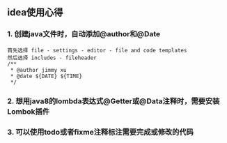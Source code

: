 ## idea使用心得

### 1. 创建java文件时，自动添加@author和@Date
    首先选择 file - settings - editor - file and code templates
    然后选择 includes - fileheader
    /**
     * @author jimmy xu
     * @date ${DATE} ${TIME}
     */
### 2. 想用java8的lombda表达式@Getter或@Data注释时，需要安装Lombok插件

### 3. 可以使用todo或者fixme注释标注需要完成或修改的代码